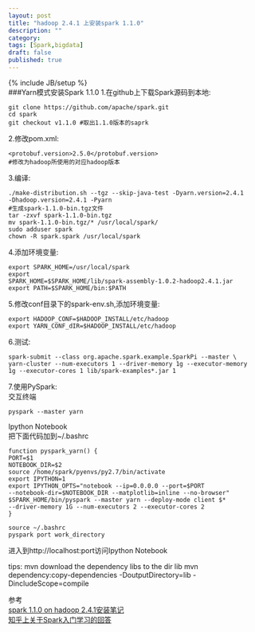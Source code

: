 ```yaml
---
layout: post
title: "hadoop 2.4.1 上安装spark 1.1.0"
description: ""
category: 
tags: [Spark,bigdata]
draft: false
published: true
---
```

{% include JB/setup %}  
###Yarn模式安装Spark 1.1.0 
1.在github上下载Spark源码到本地:
  
    git clone https://github.com/apache/spark.git
    cd spark
    git checkout v1.1.0 #取出1.1.0版本的saprk
2.修改pom.xml:
    
    <protobuf.version>2.5.0</protobuf.version>  
    #修改为hadoop所使用的对应hadoop版本
3.编译:

    ./make-distribution.sh --tgz --skip-java-test -Dyarn.version=2.4.1
    -Dhadoop.version=2.4.1 -Pyarn
    #生成spark-1.1.0-bin.tgz文件
    tar -zxvf spark-1.1.0-bin.tgz 
    mv spark-1.1.0-bin.tgz/* /usr/local/spark/
    sudo adduser spark
    chown -R spark.spark /usr/local/spark
4.添加环境变量:

    export SPARK_HOME=/usr/local/spark
    export
    SPARK_HOME=$SPARK_HOME/lib/spark-assembly-1.0.2-hadoop2.4.1.jar
    export PATH=$SPARK_HOME/bin:$PATH
5.修改conf目录下的spark-env.sh,添加环境变量:

    export HADOOP_CONF=$HADOOP_INSTALL/etc/hadoop
    export YARN_CONF_dIR=$HADOOP_INSTALL/etc/hadoop
6.测试:

    spark-submit --class org.apache.spark.example.SparkPi --master \
    yarn-cluster --num-executors 1 --driver-memory 1g --executor-memory
    1g --executor-cores 1 lib/spark-examples*.jar 1
7.使用PySpark:  
交互终端  

    pyspark --master yarn
Ipython Notebook  
把下面代码加到~/.bashrc
    
    function pyspark_yarn() {
    PORT=$1
    NOTEBOOK_DIR=$2
    source /home/spark/pyenvs/py2.7/bin/activate   
    export IPYTHON=1
    export IPYTHON_OPTS="notebook --ip=0.0.0.0 --port=$PORT
    --notebook-dir=$NOTEBOOK_DIR --matplotlib=inline --no-browser"
    $SPARK_HOME/bin/pyspark --master yarn --deploy-mode client $*
    --driver-memory 1G --num-executors 2 --executor-cores 2
    }

    source ~/.bashrc
    pyspark port work_directory
进入到http://localhost:port访问Ipython Notebook

   



tips:
mvn download the dependency libs to the dir lib
mvn dependency:copy-dependencies -DoutputDirectory=lib
-DincludeScope=compile  

参考  
[spark 1.1.0 on hadoop
2.4.1安装笔记](http://blog.csdn.net/jiushuai/article/details/38757999)  
[知乎上关于Spark入门学习的回答](http://www.zhihu.com/question/23655827)  
